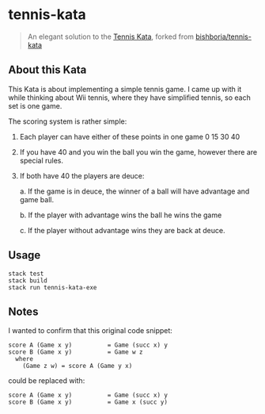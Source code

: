 # tennis-kata

> An elegant solution to the [Tennis Kata](http://codingdojo.org/kata/Tennis), forked from [bishboria/tennis-kata](https://github.com/bishboria/tennis-kata)

## About this Kata

This Kata is about implementing a simple tennis game. I came up with it while thinking about Wii tennis, where they have simplified tennis, so each set is one game.

The scoring system is rather simple:

1. Each player can have either of these points in one game 0 15 30 40

2. If you have 40 and you win the ball you win the game, however there are special rules.

3. If both have 40 the players are deuce:

    a. If the game is in deuce, the winner of a ball will have advantage and game ball.

    b. If the player with advantage wins the ball he wins the game

    c. If the player without advantage wins they are back at deuce.

## Usage

```
stack test
stack build
stack run tennis-kata-exe
```

## Notes

I wanted to confirm that this original code snippet:

```
score A (Game x y)          = Game (succ x) y
score B (Game x y)          = Game w z
  where
    (Game z w) = score A (Game y x)
```

could be replaced with:

```
score A (Game x y)          = Game (succ x) y
score B (Game x y)          = Game x (succ y)
```
